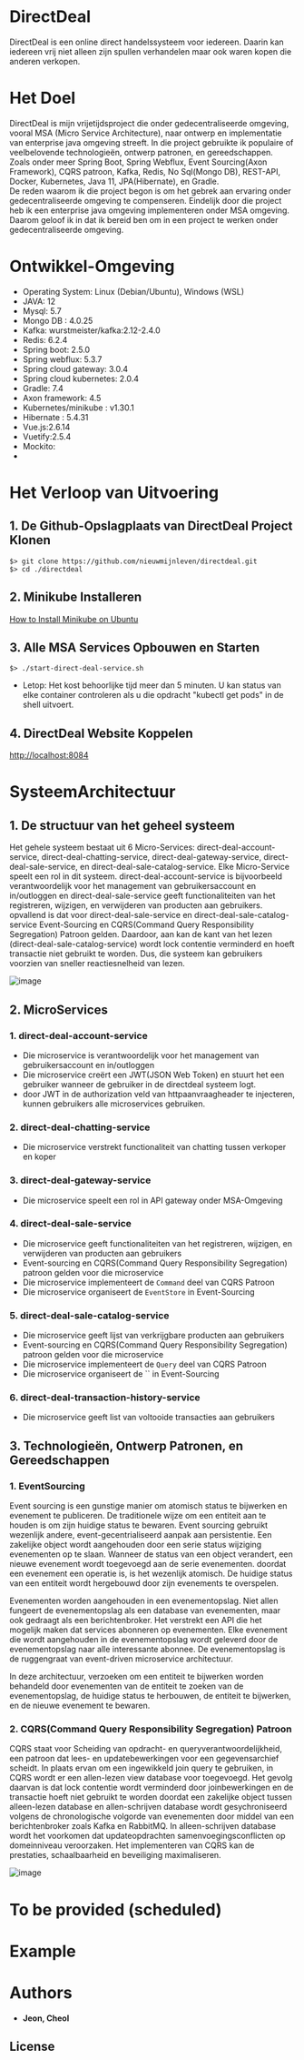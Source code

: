 # DirectDeal
DirectDeal is een online direct handelssysteem voor iedereen. Daarin kan iedereen vrij niet alleen zijn spullen verhandelen maar ook waren kopen die anderen verkopen.  

# Het Doel
DirectDeal is mijn vrijetijdsproject die onder gedecentraliseerde omgeving, vooral MSA (Micro Service Architecture), naar ontwerp en implementatie van enterprise java omgeving streeft. In die project gebruikte ik populaire of veelbelovende technologieën, ontwerp patronen, en gereedschappen. Zoals onder meer Spring Boot, Spring Webflux, Event Sourcing(Axon Framework), CQRS patroon, Kafka, Redis, No Sql(Mongo DB), REST-API, Docker, Kubernetes, Java 11, JPA(Hibernate), en Gradle.  
De reden waarom ik die project begon is om het gebrek aan ervaring onder gedecentraliseerde omgeving te compenseren. Eindelijk door die project heb ik een enterprise java omgeving implementeren onder MSA omgeving. Daarom geloof ik in dat ik bereid ben om in een project te werken onder gedecentraliseerde omgeving.  

# Ontwikkel-Omgeving
* Operating System: Linux (Debian/Ubuntu), Windows (WSL)
* JAVA: 12 
* Mysql: 5.7 
* Mongo DB : 4.0.25 
* Kafka: wurstmeister/kafka:2.12-2.4.0 
* Redis: 6.2.4 
* Spring boot: 2.5.0 
* Spring webflux: 5.3.7 
* Spring cloud gateway: 3.0.4 
* Spring cloud kubernetes: 2.0.4 
* Gradle: 7.4 
* Axon framework: 4.5 
* Kubernetes/minikube : v1.30.1 
* Hibernate : 5.4.31 
* Vue.js:2.6.14 
* Vuetify:2.5.4
* Mockito:
* 

# Het Verloop van Uitvoering
## 1. De Github-Opslagplaats van DirectDeal Project Klonen
```
$> git clone https://github.com/nieuwmijnleven/directdeal.git
$> cd ./directdeal
```
## 2. Minikube Installeren
[How to Install Minikube on Ubuntu](https://phoenixnap.com/kb/install-minikube-on-ubuntu#:~:text=Step%201%3A%20Update%20System%20and%20Install%20Required%20Packages%0ABefore,apt-get%20install%20curl%0Asudo%20apt-get%20install%20apt-transport-https%0AIn%20the%20)

## 3. Alle MSA Services Opbouwen en Starten
```
$> ./start-direct-deal-service.sh
```
* Letop: Het kost behoorlijke tijd meer dan 5 minuten. U kan status van elke container controleren als u die opdracht "kubectl get pods" in de shell uitvoert.  

## 4. DirectDeal Website Koppelen
[http://localhost:8084](http://localhost:8084)

# SysteemArchitectuur
## 1. De structuur van het geheel systeem
Het gehele systeem bestaat uit 6 Micro-Services: direct-deal-account-service, direct-deal-chatting-service, direct-deal-gateway-service, direct-deal-sale-service, en direct-deal-sale-catalog-service. Elke Micro-Service speelt een rol in dit systeem. direct-deal-account-service is bijvoorbeeld verantwoordelijk voor het management van gebruikersaccount en in/outloggen en direct-deal-sale-service geeft functionaliteiten van het registreren, wijzigen, en verwijderen van producten aan gebruikers. opvallend is dat voor direct-deal-sale-service en direct-deal-sale-catalog-service Event-Sourcing en CQRS(Command Query Responsibility Segregation) Patroon gelden. Daardoor, aan kan de kant van het lezen (direct-deal-sale-catalog-service) wordt lock contentie verminderd en hoeft transactie niet gebruikt te worden. Dus, die systeem kan gebruikers voorzien van sneller reactiesnelheid van lezen. 

![image](https://github.com/nieuwmijnleven/directdeal/assets/56591823/20ee3859-962b-4f5b-954a-131340a8ac30)

## 2. MicroServices
### 1. direct-deal-account-service
* Die microservice is verantwoordelijk voor het management van gebruikersaccount en in/outloggen
* Die microservice creërt een JWT(JSON Web Token) en stuurt het een gebruiker wanneer de gebruiker in de directdeal systeem logt.
* door JWT in de authorization veld van httpaanvraagheader te injecteren, kunnen gebruikers alle microservices gebruiken. 
  
### 2. direct-deal-chatting-service
* Die microservice verstrekt functionaliteit van chatting tussen verkoper en koper 

### 3. direct-deal-gateway-service
* Die microservice speelt een rol in API gateway onder MSA-Omgeving

### 4. direct-deal-sale-service
* Die microservice geeft functionaliteiten van het registreren, wijzigen, en verwijderen van producten aan gebruikers
* Event-sourcing en CQRS(Command Query Responsibility Segregation) patroon gelden voor die microservice
* Die microservice implementeert de `Command` deel van CQRS Patroon
* Die microservice organiseert de `EventStore` in Event-Sourcing

### 5. direct-deal-sale-catalog-service
* Die microservice geeft lijst van verkrijgbare producten aan gebruikers
* Event-sourcing en CQRS(Command Query Responsibility Segregation) patroon gelden voor die microservice
* Die microservice implementeert de `Query` deel van CQRS Patroon
* Die microservice organiseert de `` in Event-Sourcing 

### 6. direct-deal-transaction-history-service
* Die microservice geeft list van voltooide transacties aan gebruikers

## 3. Technologieën, Ontwerp Patronen, en Gereedschappen
### 1. EventSourcing
Event sourcing is een gunstige manier om atomisch status te bijwerken en evenement te publiceren. De traditionele wijze om een entiteit aan te houden is om zijn huidige status te bewaren. Event sourcing gebruikt wezenlijk andere, event-gecentrialiseerd aanpak aan persistentie. Een zakelijke object wordt aangehouden door een serie status wijziging evenementen op te slaan. Wanneer de status van een object verandert, een nieuwe evenement wordt toegevoegd aan de serie evenementen. doordat een evenement een operatie is, is het wezenlijk atomisch. De huidige status van een entiteit wordt hergebouwd door zijn evenements te overspelen. 

Evenementen worden aangehouden in een evenementopslag. Niet allen fungeert de evenementopslag als een database van evenementen, maar ook gedraagt als een berichtenbroker. Het verstrekt een API die het mogelijk maken dat services abonneren op evenementen. Elke evenement die wordt aangehouden in de evenementopslag wordt geleverd door de evenementopslag naar alle interessante abonnee. De evenementopslag is de ruggengraat van event-driven microservice architectuur.

In deze architectuur, verzoeken om een entiteit te bijwerken worden behandeld door evenementen van de entiteit te zoeken van de evenementopslag, de huidige status te herbouwen, de entiteit te bijwerken, en de nieuwe evenement te bewaren.  

### 2. CQRS(Command Query Responsibility Segregation) Patroon
CQRS staat voor Scheiding van opdracht- en queryverantwoordelijkheid, een patroon dat lees- en updatebewerkingen voor een gegevensarchief scheidt. In plaats ervan om een ingewikkeld join query te gebruiken, in CQRS wordt er een allen-lezen view database voor toegevoegd. Het gevolg daarvan is dat lock contentie wordt verminderd door joinbewerkingen en de transactie hoeft niet gebruikt te worden doordat een zakelijke object tussen alleen-lezen database en allen-schrijven database wordt gesychroniseerd volgens de chronologische volgorde van evenementen door middel van een berichtenbroker zoals Kafka en RabbitMQ. In alleen-schrijven database wordt het voorkomen dat updateopdrachten samenvoegingsconflicten op domeinniveau veroorzaken.
Het implementeren van CQRS kan de prestaties, schaalbaarheid en beveiliging maximaliseren. 

![image](https://github.com/nieuwmijnleven/directdeal/assets/56591823/fb3c402a-f0a3-486d-9470-41ad31faedae)

# To be provided (scheduled)


# Example


# Authors

* **Jeon, Cheol** 

## License

